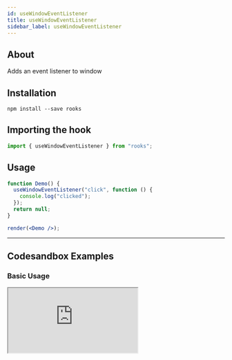 ```yaml
---
id: useWindowEventListener
title: useWindowEventListener
sidebar_label: useWindowEventListener
---
```


## About

Adds an event listener to window

[//]: # "Main"

## Installation

    npm install --save rooks

## Importing the hook

```javascript
import { useWindowEventListener } from "rooks";
```

## Usage

```jsx
function Demo() {
  useWindowEventListener("click", function () {
    console.log("clicked");
  });
  return null;
}

render(<Demo />);
```

---

## Codesandbox Examples

### Basic Usage

<iframe
  src="https://codesandbox.io/embed/beautiful-dan-y74hx?expanddevtools=1&fontsize=14&hidenavigation=1&module=%2Fsrc%2FApp.js&theme=dark"
  style={{
    width: "100%",
    height: 500,
    border: 0,
    borderRadius: 4,
    overflow: "hidden"
  }}
  title="beautiful-dan-y74hx"
  allow="accelerometer; ambient-light-sensor; camera; encrypted-media; geolocation; gyroscope; hid; microphone; midi; payment; usb; vr; xr-spatial-tracking"
  sandbox="allow-forms allow-modals allow-popups allow-presentation allow-same-origin allow-scripts"
/>

## Join Bhargav's discord server

You can click on the floating discord icon at the bottom right of the screen and talk to us in our server.

